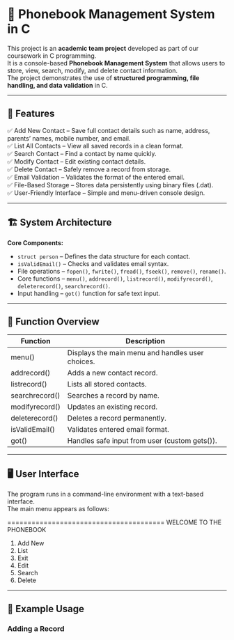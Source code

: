 # 📒 Phonebook Management System in C

This project is an **academic team project** developed as part of our coursework in C programming.  
It is a console-based **Phonebook Management System** that allows users to store, view, search, modify, and delete contact information.  
The project demonstrates the use of **structured programming, file handling, and data validation** in C.

---

## 🧩 Features
✅ Add New Contact – Save full contact details such as name, address, parents’ names, mobile number, and email.  
✅ List All Contacts – View all saved records in a clean format.  
✅ Search Contact – Find a contact by name quickly.  
✅ Modify Contact – Edit existing contact details.  
✅ Delete Contact – Safely remove a record from storage.  
✅ Email Validation – Validates the format of the entered email.  
✅ File-Based Storage – Stores data persistently using binary files (.dat).  
✅ User-Friendly Interface – Simple and menu-driven console design.

---

## 🏗️ System Architecture
**Core Components:**
- `struct person` – Defines the data structure for each contact.
- `isValidEmail()` – Checks and validates email syntax.
- File operations – `fopen()`, `fwrite()`, `fread()`, `fseek()`, `remove()`, `rename()`.
- Core functions – `menu()`, `addrecord()`, `listrecord()`, `modifyrecord()`, `deleterecord()`, `searchrecord()`.
- Input handling – `got()` function for safe text input.

---

## 🧠 Function Overview
| Function | Description |
|-----------|-------------|
| menu() | Displays the main menu and handles user choices. |
| addrecord() | Adds a new contact record. |
| listrecord() | Lists all stored contacts. |
| searchrecord() | Searches a record by name. |
| modifyrecord() | Updates an existing record. |
| deleterecord() | Deletes a record permanently. |
| isValidEmail() | Validates entered email format. |
| got() | Handles safe input from user (custom gets()). |

---

## 🖥️ User Interface
The program runs in a command-line environment with a text-based interface.  
The main menu appears as follows:

=======================================
WELCOME TO THE PHONEBOOK

1. Add New
2. List
3. Exit
4. Edit
5. Search
6. Delete


---

## 🧾 Example Usage

### Adding a Record

